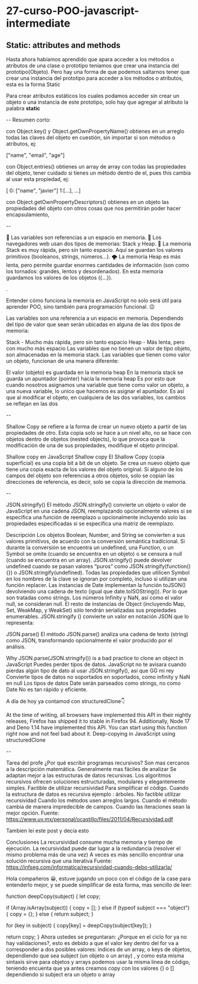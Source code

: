 # **27-curso-POO-javascript-intermediate**

## Static: **attributes and methods**

Hasta ahora habíamos aprendido que apara acceder a los métodos o atributos de una clase o prototipo teníamos que crear una instancia del prototipo(Objeto). Pero hay una forma de que podemos saltarnos tener que crear una instancia del prototipo para acceder a los métodos o atributos, esta es la forma Static

Para crear atributos estáticos los cuales podamos acceder sin crear un objeto o una instancia de este prototipo, solo hay que agregar al atributo la palabra **static**

--
Resumen corto:

con Object.key() y Object.getOwnPropertyName() obtienes en un arreglo todas las claves del objeto en cuestión, sin importar si son métodos o atributos, ej:

["name", "email", "age"]

con Object.entries() obtienes un array de array con todas las propiedades del objeto, tener cuidado si tienes un método dentro de el, pues this cambia al usar esta propiedad, ej:

[ 0: ["name", "javier"] 1:[...], ...]

con Object.getOwnPropertyDescriptors() obtienes en un objeto las propiedades del objeto con otros cosas que nos permitirán poder hacer encapsulamiento,

--

🎳 Las variables son referencias a un espacio en memoria.
🎩 Los navegadores web usan dos tipos de memorias: Stack y Heap.
📁 La memoria Stack es muy rápida, pero sin tanto espacio. Aquí se guardan los valores primitivos (booleanos, strings, números…).
🌪 La memoria Heap es más lenta, pero permite guardar enormes cantidades de información (son como los tornados: grandes, lentos y desordenados). En esta memoria guardamos los valores de los objetos ({...}).

.

Entender cómo funciona la memoria en JavaScript no solo será útil para aprender POO, sino también para programación funcional. 😉


Las variables son una referencia a un espacio en memoria. Dependiendo del tipo de valor que sean serán ubicadas en alguna de las dos tipos de memoria:

Stack - Mucho más rápida, pero sin tanto espacio
Heap - Más lenta, pero con mucho más espacio
Las variables que no tienen un valor de tipo objeto, son almacenadas en la memoria stack. Las variables que tienen como valor un objeto, funcionan de una manera diferente:

El valor (objeto) es guardada en la memoria heap
En la memoria stack se guarda un apuntador (pointer) hacia la memoria heap
Es por esto que cuando nosotros asignamos una variable que tiene como valor un objeto, a una nueva variable, lo unico que hacemos es asignar el apuntador. Es así que al modificar el objeto, en cualquiera de las dos variables, los cambios se reflejan en las dos


--

Shallow Copy se refiere a la forma de crear un nuevo objeto a partir de las propiedades de otro. Esta copia solo se hace a un nivel alto, no se hace con objetos dentro de objetos (nested objects), lo que provoca que la modificación de una de sus propiedades, modifique el objeto principal.

Shallow copy en JavaScript
Shallow copy
El Shallow Copy (copia superficial) es una copia bit a bit de un objeto. Se crea un nuevo objeto que tiene una copia exacta de los valores del objeto original. Si alguno de los campos del objeto son referencias a otros objetos, solo se copian las direcciones de referencia, es decir, solo se copia la dirección de memoria.


--


JSON.stringify()
El método JSON.stringify() convierte un objeto o valor de JavaScript en una cadena JSON, reemplazando opcionalmente valores si se especifica una función de reemplazo u opcionalmente incluyendo solo las propiedades especificadas si se especifica una matriz de reemplazo.

Descripción
Los objetos Boolean, Number, and String se convierten a sus valores primitivos, de acuerdo con la conversión semántica tradicional.
Si durante la conversión se encuentra un undefined, una Function, o un Symbol se omite (cuando se encuentra en un objeto) o se censura a null (cuando se encuentra en un array). JSON.stringify() puede devolver undefined cuando se pasan valores “puros” como JSON.stringify(function(){}) o JSON.stringify(undefined).
Todas las propiedades que utilicen Symbol en los nombres de la clave se ignoran por completo, incluso si utilizan una función replacer.
Las instancias de Date implementan la función toJSON() devolviendo una cadena de texto (igual que date.toISOString()). Por lo que son tratadas como strings.
Los números Infinity y NaN, así como el valor null, se consideran null.
El resto de instancias de Object (incluyendo Map, Set, WeakMap, y WeakSet) sólo tendrán serializadas sus propiedades enumerables.
JSON.stringify () convierte un valor en notación JSON que lo representa:

JSON.parse()
El método JSON.parse() analiza una cadena de texto (string) como JSON, transformando opcionalmente el valor producido por el análisis.

Why JSON.parse(JSON.stringify()) is a bad practice to clone an object in JavaScript
Puedes perder tipos de datos.
JavaScript no te avisara cuando pierdas algún tipo de dato al usar JSON.stringify(), asi que GG mi rey
Convierte tipos de datos no soportados en soportados, como infinity y NaN en null
Los tipos de datos Date serán parseados como strings, no como Date
No es tan rápido y eficiente.


A día de hoy ya contamod con structuredClone👇

At the time of writing, all browsers have implemented this API in their nightly releases, Firefox has shipped it to stable in Firefox 94. Additionally, Node 17 and Deno 1.14 have implemented this API. You can start using this function right now and not feel bad about it.
Deep-copying in JavaScript using structuredClone


--

Tarea del profe
¿Por qué escribir programas recursivos?
Son mas cercanos a la descripción matemática.
Generalmente mas fáciles de analizar
Se adaptan mejor a las estructuras de datos recursivas.
Los algoritmos recursivos ofrecen soluciones estructuradas, modulares y elegantemente simples.
Factible de utilizar recursividad
Para simplificar el código.
Cuando la estructura de datos es recursiva
ejemplo : árboles.
No factible utilizar recursividad
Cuando los métodos usen arreglos largos.
Cuando el método cambia de manera impredecible de campos.
Cuando las iteraciones sean la mejor opción.
Fuente: https://www.uv.mx/personal/ocastillo/files/2011/04/Recursividad.pdf

Tambien lei este post y decia esto

Conclusiones
La recursividad consume mucha memoria y tiempo de ejecución.
La recursividad puede dar lugar a la redundancia (resolver el mismo problema más de una vez)
A veces es más sencillo encontrar una solución recursiva que una iterativa
Fuente: https://infseg.com/informatica/recursividad-cuando-debo-utilizarla/


Hola compañeros 😀, estuve jugando un poco con el código de la case para entenderlo mejor, y se puede simplificar de esta forma, mas sencillo de leer:

function deepCopy(subject) {
  let copy;

  if (Array.isArray(subject)) {
    copy = [];
  } else if (typeof subject === "object") {
    copy = {};
  } else {
    return subject;
  }

  for (key in subject) {
    copy[key] = deepCopy(subject[key]);
  }

  return copy;
}
Ahora ustedes se preguntaran:
¿Porque en el ciclo for ya no hay validaciones?, esto es debido a que el valor key dentro del for va a corresponder a dos posibles valores: indices de un array, o keys de objetos, dependiendo que sea subject (un objeto o un array) , y como esta misma sintaxis sirve para objetos y arrays podemos usar la misma linea de código, teniendo encuenta que ya antes creamos copy con los valores {} o [] dependiendo si subject era un objeto o array